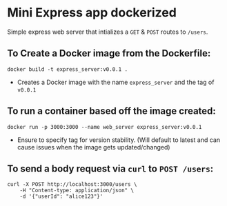# Mini Express app dockerized

Simple express web server that intializes a `GET` & `POST` routes to `/users`. 

## To Create a Docker image from the Dockerfile:
`docker build -t express_server:v0.0.1 .`

- Creates a Docker image with the name `express_server` and the tag of `v0.0.1`

## To run a container based off the image created:
`docker run -p 3000:3000 --name web_server express_server:v0.0.1`

- Ensure to specify tag for version stability. (Will default to latest and can cause issues when the image gets updated/changed)

## To send a body request via `curl` to `POST /users`:
```
curl -X POST http://localhost:3000/users \
    -H "Content-type: application/json" \
    -d '{"userId": "alice123"}'
```

